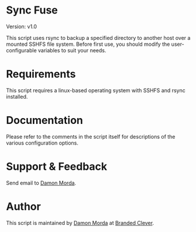 Sync Fuse
=========

Version: v1.0	

This script uses rsync to backup a specified directory to another host over a mounted SSHFS file system. Before first use, you should modify the user-configurable variables to suit your needs.

Requirements
============

This script requires a linux-based operating system with SSHFS and rsync installed.

Documentation
=============

Please refer to the comments in the script itself for descriptions of the various configuration options.

Support & Feedback
==================

Send email to [Damon Morda](mailto:damon.morda@brandedclever.com).

Author
======

This script is maintained by [Damon Morda](mailto:damon.morda@brandedclever.com) at [Branded Clever](http://www.brandedclever.com/).